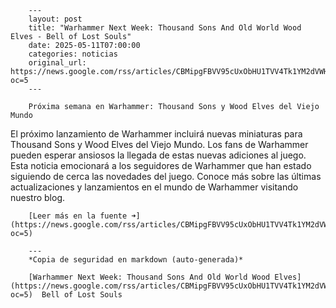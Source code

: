         ---
        layout: post
        title: "Warhammer Next Week: Thousand Sons And Old World Wood Elves - Bell of Lost Souls"
        date: 2025-05-11T07:00:00
        categories: noticias
        original_url: https://news.google.com/rss/articles/CBMipgFBVV95cUxObHU1TVV4Tk1YM2dVWHozbk9SZ3U1bjM5a0ZXZTY5d2xJZXpSRjhHa0ktMS1WR0N4bHJUTUNobEZULVpnWV8yZ21TNXlXZ1k3U0dhVVNKa0FWWHJsNnRmTTNhZ3p0R3hJSzhKX3VyMHV5Z2YtWWtLNEpmWmJ4ZVpROUg5cENMR3I0WEwzaEFBRmc1RjZlZE0xemZMaXZKdEY3OEgtVkhB?oc=5
        ---

        Próxima semana en Warhammer: Thousand Sons y Wood Elves del Viejo Mundo

El próximo lanzamiento de Warhammer incluirá nuevas miniaturas para Thousand Sons y Wood Elves del Viejo Mundo. Los fans de Warhammer pueden esperar ansiosos la llegada de estas nuevas adiciones al juego. Esta noticia emocionará a los seguidores de Warhammer que han estado siguiendo de cerca las novedades del juego. Conoce más sobre las últimas actualizaciones y lanzamientos en el mundo de Warhammer visitando nuestro blog.

        [Leer más en la fuente ➜](https://news.google.com/rss/articles/CBMipgFBVV95cUxObHU1TVV4Tk1YM2dVWHozbk9SZ3U1bjM5a0ZXZTY5d2xJZXpSRjhHa0ktMS1WR0N4bHJUTUNobEZULVpnWV8yZ21TNXlXZ1k3U0dhVVNKa0FWWHJsNnRmTTNhZ3p0R3hJSzhKX3VyMHV5Z2YtWWtLNEpmWmJ4ZVpROUg5cENMR3I0WEwzaEFBRmc1RjZlZE0xemZMaXZKdEY3OEgtVkhB?oc=5)

        ---
        *Copia de seguridad en markdown (auto-generada)*

        [Warhammer Next Week: Thousand Sons And Old World Wood Elves](https://news.google.com/rss/articles/CBMipgFBVV95cUxObHU1TVV4Tk1YM2dVWHozbk9SZ3U1bjM5a0ZXZTY5d2xJZXpSRjhHa0ktMS1WR0N4bHJUTUNobEZULVpnWV8yZ21TNXlXZ1k3U0dhVVNKa0FWWHJsNnRmTTNhZ3p0R3hJSzhKX3VyMHV5Z2YtWWtLNEpmWmJ4ZVpROUg5cENMR3I0WEwzaEFBRmc1RjZlZE0xemZMaXZKdEY3OEgtVkhB?oc=5)  Bell of Lost Souls
